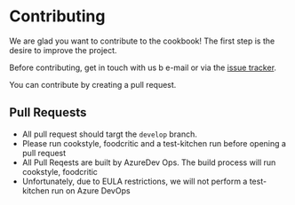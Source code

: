 # Contributing 

We are glad you want to contribute to the cookbook! The first
step is the desire to improve the project.

Before contributing, get in touch with us b e-mail or via the [issue tracker](https://github.com/btc-ag/chef-dev-express/issues). 

You can contribute by creating a pull request.

## Pull Requests

* All pull request should targt the `develop` branch.
* Please run cookstyle, foodcritic and a test-kitchen run before opening a pull request
* All Pull Reqests are built by AzureDev Ops. 
The build process will run cookstyle, foodcritic 
* Unfortunately, due to EULA restrictions, we will not perform a test-kitchen run on Azure DevOps

